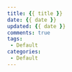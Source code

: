 ```yaml
---
title: {{ title }}
date: {{ date }}
updated: {{ date }}
comments: true
tags:
 - Default
categories: 
 - Default
---
```

